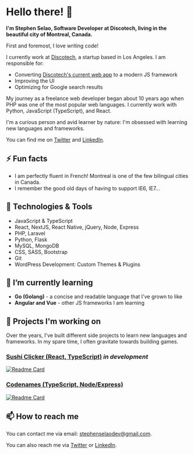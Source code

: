 # Hello there! 👋

**I'm Stephen Selao, Software Developer at Discotech, living in the beautiful city of Montreal, Canada.**

First and foremost, I love writing code!

I currently work at [Discotech](https://www.crunchbase.com/organization/discotech), a startup based in Los Angeles. I am responsible for:

* Converting [Discotech's current web app](https://app.discotech.me/) to a modern JS framework
* Improving the UI
* Optimizing for Google search results

My journey as a freelance web developer began about 10 years ago when PHP was one of the most popular web languages. I currently work with Python, JavaScript (TypeScript), and React.

I'm a curious person and avid learner by nature: I'm obsessed with learning new languages and frameworks.

You can find me on [Twitter](https://twitter.com/StephenSelao) and [LinkedIn](https://www.linkedin.com/in/sselao/).


## ⚡ Fun facts

* I am perfectly fluent in French! Montreal is one of the few bilingual cities in Canada.
* I remember the good old days of having to support IE6, IE7...



## 🔧 Technologies & Tools

* JavaScript & TypeScript
* React, NextJS, React Native, jQuery, Node, Express
* PHP, Laravel
* Python, Flask
* MySQL, MongoDB
* CSS, SASS, Bootstrap
* Git
* WordPress Development: Custom Themes & Plugins



## 🌱 I’m currently learning

* **Go (Golang)** - a concise and readable language that I've grown to like
* **Angular and Vue** - other JS frameworks I am learning



## 🔭 Projects I'm working on

Over the years, I've built different side projects to learn new languages and frameworks. In my spare time, I often gravitate towards building games.

### [Sushi Clicker (React, TypeScript)](https://github.com/sselao/sushi-clicker) *in development*

[![Readme Card](https://github-readme-stats.vercel.app/api/pin/?username=sselao&repo=sushi-clicker)](https://github.com/sselao/sushi-clicker)


### [Codenames (TypeScript, Node/Express)](https://github.com/sselao/codenames-clone)

[![Readme Card](https://github-readme-stats.vercel.app/api/pin/?username=sselao&repo=codenames-clone)](https://github.com/sselao/codenames-clone)



## 📫 How to reach me

You can contact me via email: [stephenselaodev@gmail.com](mailto:stephenselaodev@gmail.com).

You can also reach me via [Twitter](https://twitter.com/StephenSelao) or [LinkedIn](https://www.linkedin.com/in/sselao/).


